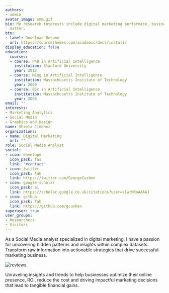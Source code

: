 ```yaml
---
authors:
- admin
avatar_image: smm.gif
bio: My research interests include digital marketing performace, business analytics
  matter.
btn:
- label: Download Resume
  url: https://sourcethemes.com/academic/docs/install/
display_education: false
education:
  courses:
  - course: PhD in Artificial Intelligence
    institution: Stanford University
    year: 2012
  - course: MEng in Artificial Intelligence
    institution: Massachusetts Institute of Technology
    year: 2009
  - course: BSc in Artificial Intelligence
    institution: Massachusetts Institute of Technology
    year: 2008
email: ""
interests:
- Marketing Analytics
- Social Media
- Graphics and Design
name: Shiela Jimenez
organizations:
- name: Digital Marketing 
  url: ""
role: Social Media Analyst
social:
- icon: envelope
  icon_pack: fas
  link: '#contact'
- icon: twitter
  icon_pack: fab
  link: https://twitter.com/GeorgeCushen
- icon: google-scholar
  icon_pack: ai
  link: https://scholar.google.co.uk/citations?user=sIwtMXoAAAAJ
- icon: github
  icon_pack: fab
  link: https://github.com/gcushen
superuser: true
user_groups:
- Researchers
- Visitors
---
```


As a Social Media analyst specialized in digital marketing, I have a passion for uncovering hidden patterns and insights within complex datasets. Transform raw information into actionable strategies that drive successful marketing business.

![reviews](../../img/my-roi.svg)

Unraveling insights and trends to help businesses optimize their online presence, ROI, reduce the cost and driving impactful marketing decisions that lead to tangible financial gains.
